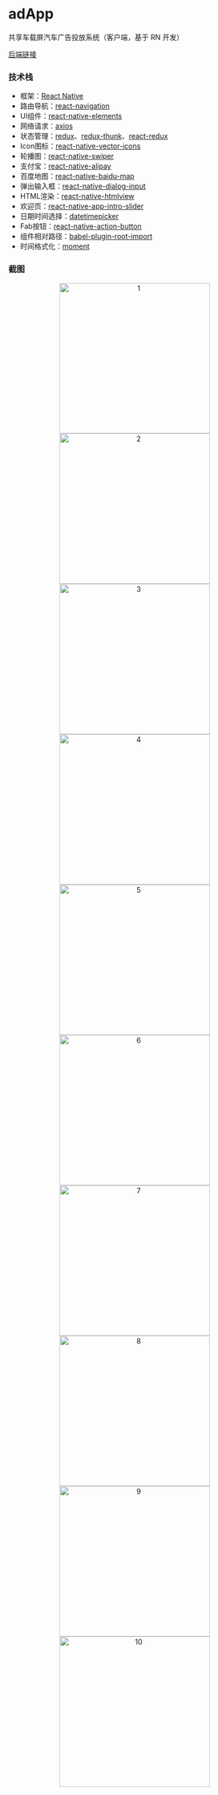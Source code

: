 # adApp

共享车载屏汽车广告投放系统（客户端，基于 RN 开发）

[后端链接](https://github.com/wezhyn/ad-launch)

### 技术栈

- 框架：[React Native](https://reactnative.com/)
- 路由导航：[react-navigation](https://reactnavigation.org/)
- UI组件：[react-native-elements](https://react-native-elements.github.io/react-native-elements/)
- 网络请求：[axios](https://github.com/axios/axios)
- 状态管理：[redux](https://redux.js.org/)、[redux-thunk](https://github.com/reduxjs/redux-thunk)、[react-redux](https://github.com/reduxjs/react-redux)
- Icon图标：[react-native-vector-icons](https://github.com/oblador/react-native-vector-icons)
- 轮播图：[react-native-swiper](https://github.com/leecade/react-native-swiper)
- 支付宝：[react-native-alipay](https://github.com/0x5e/react-native-alipay)
- 百度地图：[react-native-baidu-map](https://github.com/lovebing/react-native-baidu-map)
- 弹出输入框：[react-native-dialog-input](https://github.com/joseestrella89/react-native-dialog-input)
- HTML渲染：[react-native-htmlview](https://github.com/jsdf/react-native-htmlview)
- 欢迎页：[react-native-app-intro-slider](https://github.com/Jacse/react-native-app-intro-slider)
- 日期时间选择：[datetimepicker](https://github.com/react-native-community/react-native-datetimepicker)
- Fab按钮：[react-native-action-button](https://github.com/mastermoo/react-native-action-button)
- 组件相对路径：[babel-plugin-root-import](https://github.com/entwicklerstube/babel-plugin-root-import)
- 时间格式化：[moment](https://momentjs.com/)

### 截图

<div align="center">
  <img src="./screenshots/1.jpg" alt="1" width="300">
  <img src="./screenshots/2.jpg" alt="2" width="300">
</div>

<div align="center">
  <img src="./screenshots/3.jpg" alt="3" width="300">
  <img src="./screenshots/4.jpg" alt="4" width="300">
</div>

<div align="center">
  <img src="./screenshots/5.jpg" alt="5" width="300">
  <img src="./screenshots/6.jpg" alt="6" width="300">
</div>

<div align="center">
  <img src="./screenshots/7.jpg" alt="7" width="300">
  <img src="./screenshots/8.jpg" alt="8" width="300">
</div>

<div align="center">
  <img src="./screenshots/9.jpg" alt="9" width="300">
  <img src="./screenshots/10.jpg" alt="10" width="300">
</div>